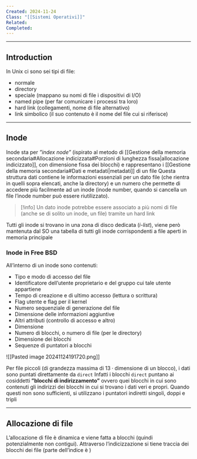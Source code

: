 ```yaml
---
Created: 2024-11-24
Class: "[[Sistemi Operativi]]"
Related: 
Completed:
---
```

---
## Introduction
In Unix ci sono sei tipi di file:
- normale
- directory
- speciale (mappano su nomi di file i dispositivi di I/O)
- named pipe (per far comunicare i processi tra loro)
- hard link (collegamenti, nome di file alternativo)
- link simbolico (il suo contenuto è il nome del file cui si riferisce)

---
## Inode
Inode sta per *”index node”* (ispirato al metodo di [[Gestione della memoria secondaria#Allocazione indicizzata#Porzioni di lunghezza fissa|allocazione indicizzato]], con dimensione fissa dei blocchi) e rappresentano i [[Gestione della memoria secondaria#Dati e metadati|metadati]] di un file
Questa struttura dati contiene le informazioni essenziali per un dato file (che rientra in quelli sopra elencati, anche la directory) e un numero che permette di accedere più facilmente ad un inode (inode number, quando si cancella un file l’inode number può essere riutilizzato).

>[!info]
>Un dato inode potrebbe essere associato a più nomi di file (anche se di solito un inode, un file) tramite un hard link

Tutti gli inode si trovano in una zona di disco dedicata (*i-list*), viene però mantenuta dal SO una tabella di tutti gli inode corrispondenti a file aperti in memoria principale
### Inode in Free BSD
 All’interno di un inode sono contenuti:
 - Tipo e modo di accesso del file
- Identificatore dell’utente proprietario e del gruppo cui tale utente appartiene
- Tempo di creazione e di ultimo accesso (lettura o scrittura)
- Flag utente e flag per il kernel
- Numero sequenziale di generazione del file
- Dimensione delle informazioni aggiuntive
- Altri attributi (controllo di accesso e altro)
- Dimensione
- Numero di blocchi, o numero di file (per le directory)
- Dimensione dei blocchi
- Sequenze di puntatori a blocchi

![[Pasted image 20241124191720.png]]

Per file piccoli (di grandezza massima di $13\cdot \text{dimensione di un blocco}$), i dati sono puntati direttamente da `direct`
Infatti i blocchi `direct` puntano ai cosiddetti **”blocchi di indirizzamento”** ovvero quei blocchi in cui sono contenuti gli indirizzi dei blocchi in cui si trovano i dati veri e propri. Quando questi non sono sufficienti, si utilizzano i puntatori indiretti singoli, doppi e tripli

---
## Allocazione di file
L’allocazione di file è dinamica e viene fatta a blocchi (quindi potenzialmente non contigui). Attraverso l’indicizzazione si tiene traccia dei blocchi dei file (parte dell’indice è )